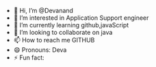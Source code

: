 - 👋 Hi, I’m @Devanand
- 👀 I’m interested in Application Support engineer
- 🌱 I’m currently learning github,javaScript
- 💞️ I’m looking to collaborate on java 
- 📫 How to reach me GITHUB
- 😄 Pronouns: Deva  
- ⚡ Fun fact: 

<!---
Devapatel564/Devapatel564 is a ✨ special ✨ repository because its `README.md` (this file) appears on your GitHub profile.
You can click the Preview link to take a look at your changes.
--->

